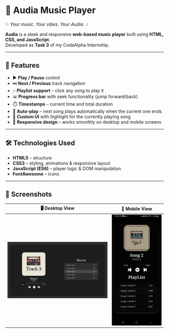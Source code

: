 # 🎵 Audia Music Player  

✨ *Your music. Your vibes. Your Audia.* 🎶  

**Audia** is a sleek and responsive **web-based music player** built using **HTML, CSS, and JavaScript**.  
Developed as **Task 3** of my CodeAlpha Internship.  

---

## 🚀 Features  
- ▶️ **Play / Pause** control  
- ⏭️ **Next / Previous** track navigation  
- 🎶 **Playlist support** – click any song to play it  
- 📊 **Progress bar** with seek functionality (jump forward/back)  
- ⏱️ **Timestamps** – current time and total duration  
- 🔄 **Auto-play** – next song plays automatically when the current one ends  
- 🎨 **Custom UI** with highlight for the currently playing song  
- 📱 **Responsive design** – works smoothly on desktop and mobile screens  

---

## 🛠️ Technologies Used
- **HTML5** – structure  
- **CSS3** – styling, animations & responsive layout  
- **JavaScript (ES6)** – player logic & DOM manipulation  
- **FontAwesome** – icons  

---

## 📸 Screenshots

| 🖥️ Desktop View | 📱 Mobile View |
|-----------------|----------------|
| ![Desktop Screenshot](Imgs/Desktop_ss.png) | ![Mobile Screenshot](Imgs/mobile_ss.jpg) |
